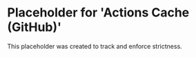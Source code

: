 ﻿# Placeholder for 'Actions Cache (GitHub)'
This placeholder was created to track and enforce strictness.
